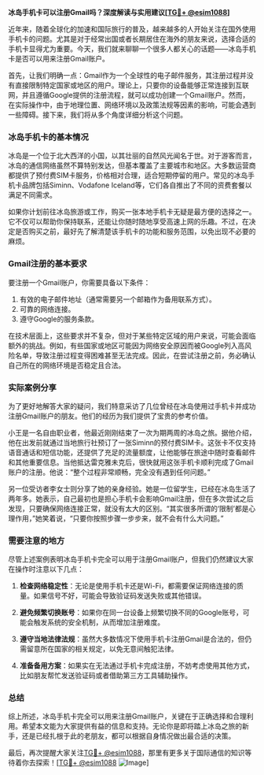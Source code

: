 **冰岛手机卡可以注册Gmail吗？深度解读与实用建议[[TG💪+ @esim1088](https://t.me/s/esim1088)]**

近年来，随着全球化的加速和国际旅行的普及，越来越多的人开始关注在国外使用手机卡的问题。尤其是对于经常出国或者长期居住在海外的朋友来说，选择合适的手机卡显得尤为重要。今天，我们就来聊聊一个很多人都关心的话题——冰岛手机卡是否可以用来注册Gmail账户。

首先，让我们明确一点：Gmail作为一个全球性的电子邮件服务，其注册过程并没有直接限制特定国家或地区的用户。理论上，只要你的设备能够正常连接到互联网，并且遵循Google提供的注册流程，就可以成功创建一个Gmail账户。然而，在实际操作中，由于地理位置、网络环境以及政策法规等因素的影响，可能会遇到一些障碍。接下来，我们将从多个角度详细分析这个问题。

### 冰岛手机卡的基本情况

冰岛是一个位于北大西洋的小国，以其壮丽的自然风光闻名于世。对于游客而言，冰岛的通信网络虽然不算特别发达，但基本覆盖了主要城市和地区。大多数运营商都提供了预付费SIM卡服务，价格相对合理，适合短期停留的用户。常见的冰岛手机卡品牌包括Siminn、Vodafone Iceland等，它们各自推出了不同的资费套餐以满足不同需求。

如果你计划前往冰岛旅游或工作，购买一张本地手机卡无疑是最方便的选择之一。它不仅可以帮助你保持联系，还能让你随时随地享受高速上网的乐趣。不过，在决定是否购买之前，最好先了解清楚该手机卡的功能和服务范围，以免出现不必要的麻烦。

### Gmail注册的基本要求

要注册一个Gmail账户，你需要具备以下条件：
1. 有效的电子邮件地址（通常需要另一个邮箱作为备用联系方式）。
2. 可靠的网络连接。
3. 遵守Google的服务条款。

在技术层面上，这些要求并不复杂，但对于某些特定区域的用户来说，可能会面临额外的挑战。例如，有些国家或地区可能因为网络安全原因而被Google列入高风险名单，导致注册过程变得困难甚至无法完成。因此，在尝试注册之前，务必确认自己所在的网络环境是否稳定且合法。

### 实际案例分享

为了更好地解答大家的疑问，我们特意采访了几位曾经在冰岛使用过手机卡并成功注册Gmail账户的朋友。他们的经历为我们提供了宝贵的参考价值。

小王是一名自由职业者，他最近刚刚结束了一次为期两周的冰岛之旅。据他介绍，他在出发前就通过当地旅行社预订了一张Siminn的预付费SIM卡。这张卡不仅支持语音通话和短信功能，还提供了充足的流量额度，让他能够在旅途中随时查看邮件和其他重要信息。当他抵达雷克雅未克后，很快就用这张手机卡顺利完成了Gmail账户的注册。他说：“整个过程非常顺畅，完全没有遇到任何问题。”

另一位受访者李女士则分享了她的亲身经验。她是一位留学生，已经在冰岛生活了两年多。她表示，自己最初也是担心手机卡会影响Gmail注册，但在多次尝试之后发现，只要确保网络连接正常，就没有太大的区别。“其实很多所谓的‘限制’都是心理作用，”她笑着说，“只要你按照步骤一步步来，就不会有什么大问题。”

### 需要注意的地方

尽管上述案例表明冰岛手机卡完全可以用于注册Gmail账户，但我们仍然建议大家在操作时注意以下几点：

1. **检查网络稳定性**：无论是使用手机卡还是Wi-Fi，都需要保证网络连接的质量。如果信号不好，可能会导致验证码发送失败或其他错误。

2. **避免频繁切换账号**：如果你在同一台设备上频繁切换不同的Google账号，可能会触发系统的安全机制，从而增加注册难度。

3. **遵守当地法律法规**：虽然大多数情况下使用手机卡注册Gmail是合法的，但仍需留意所在国家的相关规定，以免无意间触犯法律。

4. **准备备用方案**：如果实在无法通过手机卡完成注册，不妨考虑使用其他方式，比如朋友帮忙发送验证码或者借助第三方工具辅助操作。

### 总结

综上所述，冰岛手机卡完全可以用来注册Gmail账户，关键在于正确选择和合理利用。希望本文能为大家提供有益的信息和支持。无论你是即将踏上冰岛之旅的新手，还是已经扎根于此的老朋友，都可以根据自身情况做出最合适的决策。

最后，再次提醒大家关注[TG💪+ @esim1088](https://t.me/s/esim1088)，那里有更多关于国际通信的知识等待着你去探索！[[TG💪+ @esim1088](https://t.me/s/esim1088) ![Image](https://i.postimg.cc/4NQfJmqS/Snipaste-2025-05-13-00-14-12.png)]